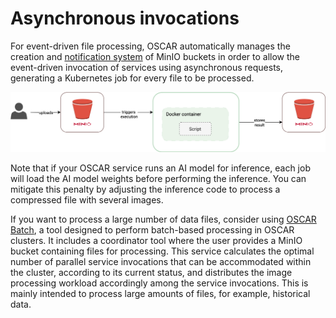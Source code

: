# Asynchronous invocations

For event-driven file processing, OSCAR automatically manages the creation
and [notification system](https://docs.min.io/minio/baremetal/monitoring/bucket-notifications/bucket-notifications.html#minio-bucket-notifications)
of MinIO buckets in order to allow the event-driven invocation of services
using asynchronous requests, generating a Kubernetes job for every file to be
processed.


![oscar-async.png](images/oscar-async.png)


 Note that if your OSCAR service runs an AI model for inference, each job will load the AI model weights before performing the inference. You can mitigate this penalty by adjusting the inference code to process a compressed file with several images.

If you want to process a large number of data files, consider using [OSCAR Batch](https://github.com/grycap/oscar-batch), a tool designed to perform batch-based processing in OSCAR clusters. It includes a coordinator tool where the user provides a MinIO bucket containing files for processing. This service calculates the optimal number of parallel service invocations that can be accommodated within the cluster, according to its current status, and distributes the image processing workload accordingly among the service invocations. This is mainly intended to process large amounts of files, for example, historical data.
